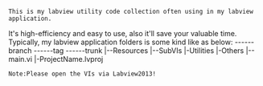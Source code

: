     This is my labview utility code collection often using in my labview application.
It's high-efficiency and easy to use, also it'll save your valuable time.
Typically, my labview application folders is some kind like as below:
------branch
------tag
------trunk
     |--Resources
     |--SubVIs
        |-Utilities
        |-Others
     |--main.vi
     |-ProjectName.lvproj

    Note:Please open the VIs via Labview2013!